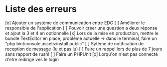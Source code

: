 # Liste des erreurs

[x] Ajouter un système de communication entre EDG
[ ] Améliorer le responsible de l'application
[ ] Pouvoir créer une question a deux réponse et ajout la 3 et 4 en optionnelle
[x] Lors de la mise en production, mettre le bundle TextEditor en place, problème actuelle -> dans le terminal, faire un "php bin/console assets:install public"
[ ] Sytème de notification de reception de message (lu et pas lu)
[ ] Faire un rappel lors de plus de 7 jours sans rapport de rush!
[ ] Faire un PHPUnit
[x] Lorqu'on n'est pas connecté d'etre redirigé ves le login